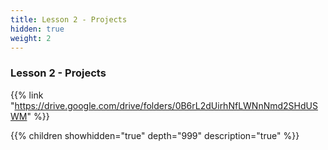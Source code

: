 ```yaml
---
title: Lesson 2 - Projects 
hidden: true 
weight: 2
---
```


### Lesson 2 - Projects

{{% link "https://drive.google.com/drive/folders/0B6rL2dUirhNfLWNnNmd2SHdUSWM" %}}

{{% children showhidden="true" depth="999" description="true" %}}

